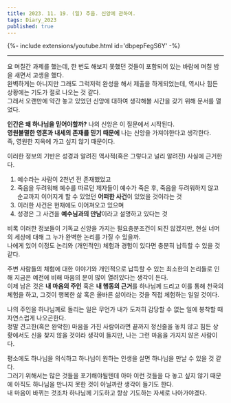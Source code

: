 ```yaml
---
title: 2023. 11. 19. (일) 추움. 신앙에 관하여.
tags: Diary_2023
published: true
---
```


<!--more-->

{%- include extensions/youtube.html id='dbpepFegS6Y' -%}

---

요 며칠간 과제를 했는데, 한 번도 해보지 못했던 것들이 포함되어 있는 바람에 며칠 밤을 새면서 고생을 했다. \
완벽하게는 아니지만 그래도 그럭저럭 완성을 해서 제출을 하게되었는데, 역시나 힘든 상황에는 기도가 절로 나오는 것 같다. \
그래서 오랜만에 약간 놓고 있었던 신앙에 대하여 생각해볼 시간을 갖기 위해 문서를 열었다.

**인간은 왜 하나님을 믿어야할까?** 나의 신앙은 이 질문에서 시작된다. \
**영원불멸한 영혼과 내세의 존재를 믿기 때문에** 나는 신앙을 가져야한다고 생각한다. \
즉, 영원한 지옥에 가고 싶지 않기 때문이다.

이러한 정보의 기반은 성경과 알려진 역사적(혹은 그렇다고 널리 알려진) 사실에 근거한다.
1. 예수라는 사람이 2천년 전 존재했었고
2. 죽음을 두려워해 예수를 따르던 제자들이 예수가 죽은 후, 죽음을 두려워하지 않고 순교까지 이어지게 할 수 있었던 **어떠한 사건**이 있었을 것이라는 것
3. 이러한 사건은 현재에도 이어져오고 있으며
4. 성경은 그 사건을 **예수님과의 만남**이라고 설명하고 있다는 것

비록 이러한 정보들이 기독교 신앙을 가지는 필요충분조건이 되진 않겠지만, 현실 너머의 세상에 대해 그 누가 완벽한 논리를 가질 수 있을까. \
나에게 있어 이정도 논리와 (개인적인) 체험과 경험이 있다면 충분히 납득할 수 있을 것 같다.

주변 사람들의 체험에 대한 이야기와 개인적으로 납득할 수 있는 최소한의 논리들로 인해 지금은 예전에 비해 마음의 문이 많이 열려있다는 생각이 든다. \
이제 남은 것은 **내 마음의 주인** 혹은 **내 행동의 근거**를 하나님께 드리고 이를 통해 천국의 체험을 하고, 그것이 행복한 삶 혹은 올바른 삶이라는 것을 직접 체험하는 일일 것이다.

나의 주인을 하나님께로 돌리는 일은 무언가 내가 도저히 감당할 수 없는 일에 봉착할 때 자연스럽게 나오곤한다. \
정말 견고한(혹은 완악한) 마음을 가진 사람이라면 끝까지 정신줄을 놓치 않고 힘든 상황에서도 신을 찾지 않을 것이라 생각이 들지만, 나는 그런 마음을 가지지 않은 사람이다.

평소에도 하나님을 의식하고 하나님이 원하는 인생을 살면 하나님을 만날 수 있을 것 같다. \
그러기 위해서는 많은 것들을 포기해야될텐데 아마 이런 것들을 다 놓고 싶지 않기 때문에 아직도 하나님을 만나지 못한 것이 아닐까란 생각이 들기도 한다. \
내 마음이 바뀌는 것조차 하나님께 기도하고 항상 기도하는 자세로 나아가야겠다.
